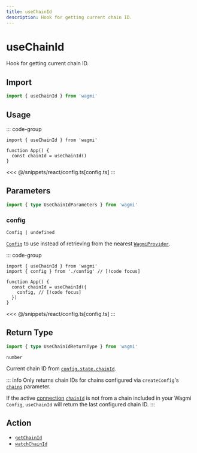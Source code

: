 ```yaml
---
title: useChainId
description: Hook for getting current chain ID.
---
```


# useChainId

Hook for getting current chain ID.

## Import

```ts
import { useChainId } from 'wagmi'
```

## Usage

::: code-group
```tsx [index.tsx]
import { useChainId } from 'wagmi'

function App() {
  const chainId = useChainId()
}
```
<<< @/snippets/react/config.ts[config.ts]
:::

## Parameters

```ts
import { type UseChainIdParameters } from 'wagmi'
```

### config

`Config | undefined`

[`Config`](/react/api/createConfig#config) to use instead of retrieving from the nearest [`WagmiProvider`](/react/api/WagmiProvider).

::: code-group
```tsx [index.tsx]
import { useChainId } from 'wagmi'
import { config } from './config' // [!code focus]

function App() {
  const chainId = useChainId({
    config, // [!code focus]
  })
}
```
<<< @/snippets/react/config.ts[config.ts]
:::

## Return Type

```ts
import { type UseChainIdReturnType } from 'wagmi'
```

`number`

Current chain ID from [`config.state.chainId`](/react/api/createConfig#chainid).

::: info
Only returns chain IDs for chains configured via `createConfig`'s [`chains`](/react/api/createConfig#chains) parameter.

If the active [connection](/react/api/createConfig#connection) [`chainId`](/react/api/createConfig#chainid-1) is not from a chain included in your Wagmi `Config`, `useChainId` will return the last configured chain ID.
:::

## Action

- [`getChainId`](/core/api/actions/getChainId)
- [`watchChainId`](/core/api/actions/watchChainId)
